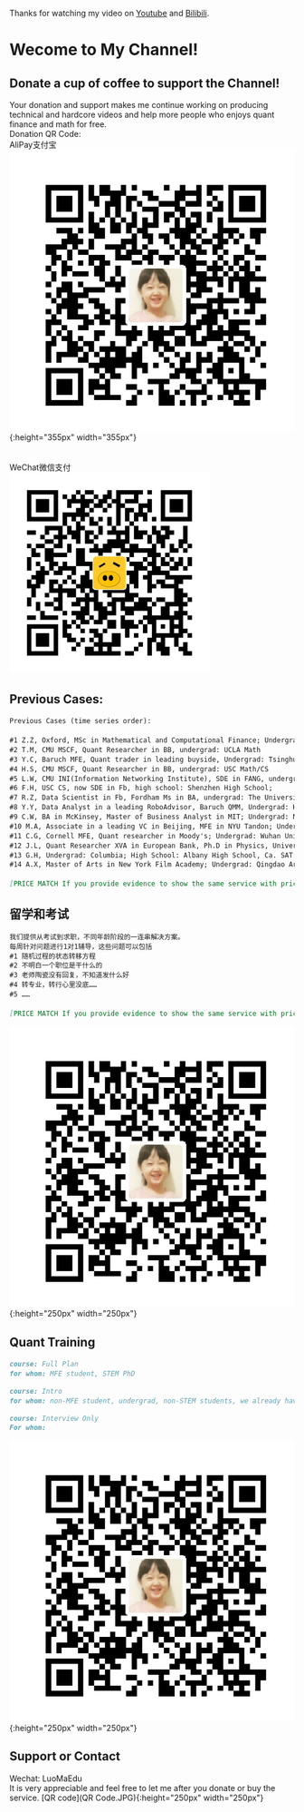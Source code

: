 
       
	       
		           
				   
Thanks for watching my video on [Youtube](https://www.youtube.com/channel/UCF6yapaqaAp-1xuDvH_mDmQ) and [Bilibili](https://space.bilibili.com/448559999).

    

# Wecome to My Channel!
## Donate a cup of coffee to support the Channel!
Your donation and support makes me continue working on producing technical and hardcore videos and help more people who enjoys quant finance and math for free.   
Donation QR Code:\
AliPay支付宝\
![AliPay支付宝](Alipay.jpeg){:height="355px" width="355px"}\
\
\
WeChat微信支付\
![WeChat微信支付](WechatPay.PNG)

## Previous Cases:
```markdown
Previous Cases (time series order):

#1 Z.Z, Oxford, MSc in Mathematical and Computational Finance; Undergrad: Central University of Finance and Economics
#2 T.M, CMU MSCF, Quant Researcher in BB, undergrad: UCLA Math
#3 Y.C, Baruch MFE, Quant trader in leading buyside, Undergrad: Tsinghua Uni. 
#4 H.S, CMU MSCF, Quant Researcher in BB, undergrad: USC Math/CS
#5 L.W, CMU INI(Information Networking Institute), SDE in FANG, undergrad: USC Math/CS
#6 F.H, USC CS, now SDE in Fb, high school: Shenzhen High School;
#7 R.Z, Data Scientist in Fb, Fordham Ms in BA, undergrad: The University of Manchester Accounting;
#8 Y.Y, Data Analyst in a leading RoboAdvisor, Baruch QMM, Undergrad: Hehai Uni. Public Business Administration;
#9 C.W, BA in McKinsey, Master of Business Analyst in MIT; Undergrad: NYU Mechanical Engineer;
#10 M.A, Associate in a leading VC in Beijing, MFE in NYU Tandon; Undergrad: Wuhan Uni.
#11 C.G, Cornell MFE, Quant researcher in Moody's; Undergrad: Wuhan Uni.
#12 J.L, Quant Researcher XVA in European Bank, Ph.D in Physics, University of Cambridge; Undergrad: University of Science and Technology of China
#13 G.H, Undergrad: Columbia; High School: Albany High School, Ca. SAT: 2300
#14 A.X, Master of Arts in New York Film Academy; Undergrad: Qingdao Art School

[PRICE MATCH If you provide evidence to show the same service with price in the market.]
```
## 留学和考试

```markdown
我们提供从考试到求职，不同年龄阶段的一连串解决方案。      
每周针对问题进行1对1辅导，这些问题可以包括
#1 随机过程的状态转移方程
#2 不明白一个职位是干什么的
#3 老师陶瓷没有回复，不知道发什么好
#4 转专业，转行心里没底……
#5 ……

[PRICE MATCH If you provide evidence to show the same service with price in the market.]
```
![付费咨询$10](Alipay.jpeg){:height="250px" width="250px"}

## Quant Training

```markdown
course: Full Plan
for whom: MFE student, STEM PhD
```
```markdown
course: Intro
for whom: non-MFE student, undergrad, non-STEM students, we already have 2 highschool students!
```
```markdown
course: Interview Only
For whom:

```
![付费咨询$10](Alipay.jpeg){:height="250px" width="250px"}



## Support or Contact
Wechat: LuoMaEdu\
It is very appreciable and feel free to let me after you donate or buy the service. 
[QR code](QR Code.JPG){:height="250px" width="250px"}




